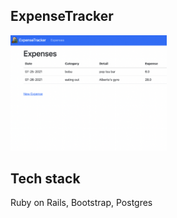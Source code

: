 ## ExpenseTracker

[<img src='./scrn1.png' width='250'>](https://expensetracker2.herokuapp.com/)

## Tech stack

Ruby on Rails, Bootstrap, Postgres
